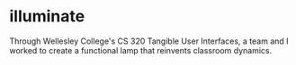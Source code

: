 # illuminate
Through Wellesley College's CS 320 Tangible User Interfaces, a team and I worked to create a functional lamp that reinvents classroom dynamics.
